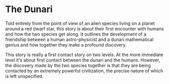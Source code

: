 
The Dunari
==========

Told entirely from the point of view of an alien species living on a planet around a red dwarf
star, this story is about their first encounter with humans and how the two species get along.
It outlines the development of a friendship between a human astro-physicist and a dunari
mathematical genius and how together they make a profound discovery.

This story is really a first contact story on two levels. At the more immediate level it's about
first contact between the dunari and the humans. However, the discovery made by the two species
together is that they are being contacted by an extremely powerful civilization, the precise
nature of which is left unspecified.


